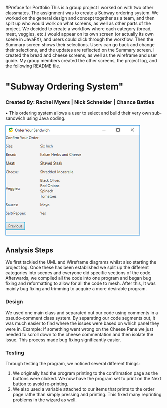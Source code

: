 #Preface for Portfolio
This is a group project I worked on with two other classmates. The assignment was to create a Subway ordering system. We worked on the general design and concept together as a team, and then split up who would work on what screens, as well as other parts of the project. We decided to create a workflow where each category (bread, meat, veggies, etc.) would appear on its own screen (or actually its own scene in JavaFX), and users could click through the workflow. Then the Summary screen shows their selections. Users can go back and change their selections, and the updates are reflected on the Summary screen. I created the bread and cheese screens, as well as the wireframe and user guide. My group members created the other screens, the project log, and the following README file. 

# "Subway Ordering System"
### Created By: Rachel Myers | Nick Schneider | Chance Battles

•	This ordering system allows a user to select and build their very own sub-sandwich using Java coding. 

 ![Sample Output](order.png)

## Analysis Steps

We first tackled the UML and Wireframe diagrams whilst also starting the project log.
Once these has been established we split up the different categories into scenes and everyone did specific sections of the code.
Afterwards, we compiled all the code into one program and began bug fixing and reformatting to allow for all the code to mesh.
After this, It was mainly bug fixing and trimming to acquire a more desirable program.

### Design

We used one main class and separated out our code using comments in a pseudo-comment class system.
By separating our code segments out, it was much easier to find where the issues were based on which panel they were in.
Example: If something went wrong on the Cheese Pane we just needed to scroll down to the cheese commentation and then isolate the issue. This process made bug fixing significantly easier.
### Testing

Through testing the program, we noticed several different things:
1.	We originally had the program printing to the confirmation page as the buttons were clicked. We now have the program set to print on the Next button to avoid re-printing.
2.	We also used a variable attached to our items that prints to the order page rathe than simply pressing and printing. This fixed many reprinting problems in the wizard as well. 

